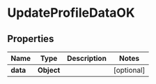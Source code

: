 # UpdateProfileDataOK

## Properties

| Name     | Type       | Description | Notes      |
| -------- | ---------- | ----------- | ---------- |
| **data** | **Object** |             | [optional] |
